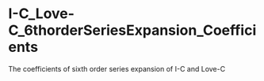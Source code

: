 # I-C_Love-C_6thorderSeriesExpansion_Coefficients
The coefficients of sixth order series expansion of I-C and Love-C
